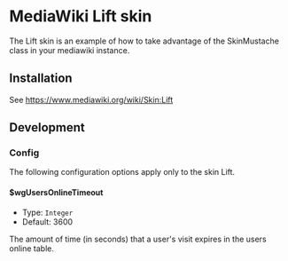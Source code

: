 MediaWiki Lift skin
========================

The Lift skin is an example of how to take advantage of the SkinMustache class in your mediawiki instance.

Installation
------------

See <https://www.mediawiki.org/wiki/Skin:Lift>

Development
-----------

### Config

The following configuration options apply only to the skin Lift.

#### $wgUsersOnlineTimeout

* Type: `Integer`
* Default: 3600

The amount of time (in seconds) that a user's visit expires in the users online table.
